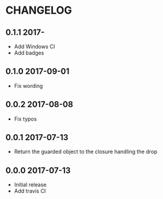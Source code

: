 # CHANGELOG

## 0.1.1 2017-
* Add Windows CI
* Add badges

## 0.1.0 2017-09-01
* Fix wording

## 0.0.2 2017-08-08
* Fix typos

## 0.0.1 2017-07-13
* Return the guarded object to the closure handling the drop

## 0.0.0 2017-07-13

* Initial release
* Add travis CI
